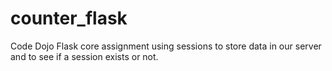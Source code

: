 # counter_flask
Code Dojo Flask core assignment using sessions to store data in our server and to see if a session exists or not.

